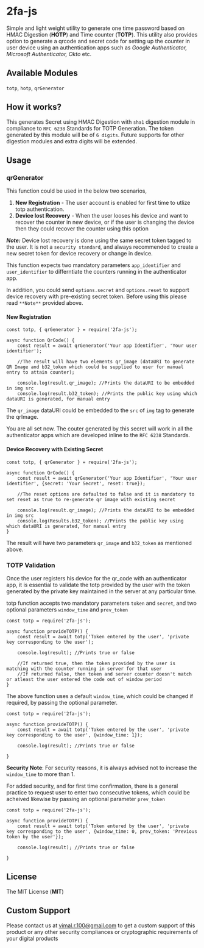 # 2fa-js

Simple and light weight utility to generate one time password based on HMAC Digestion (**HOTP**) and Time counter (**TOTP**). This utility also provides option to generate a qrcode and secret code for setting up the counter in user device using an authentication apps such as *Google Authenticator, Microsoft Authenticator, Okto* etc.

<!-- ## Getting Started

Install using npm

`npm i 2fa-js` -->

## Available Modules

`totp`, `hotp`, `qrGenerator`

## How it works?

This generates Secret using HMAC Digestion with `sha1` digestion module in compliance to `RFC 6238` Standards for TOTP Generation. The token generated by this module will be of `6 digits`. Future supports for other digestion modules and extra digits will be extended.

## Usage

### qrGenerator

This function could be used in the below two scenarios,

1.	**New Registration** - The user account is enabled for first time to utlize totp authentication.
2.	**Device lost Recovery** - When the user looses his device and want to recover the counter in new device, or if the user is changing the device then they could recover the counter using this option

***Note:*** Device lost recovery is done using the same secret token tagged to the user. It is not a `security standard`, and always recommended to create a new secret token for device recovery or change in device.

This function expects two mandatory parameters `app_identifier` and `user_identifier` to differntiate the counters running in the authenticator app.

In addition, you could send `options.secret` and `options.reset` to support device recovery with pre-existing secret token. Before using this please read `**Note**` provided above.

#### New Registration

```
const totp, { qrGenerator } = require('2fa-js');

async function QrCode() {
	const result = await qrGenerator('Your app Identifier', 'Your user identifier');

	//The result will have two elements qr_image (dataURI to generate QR Image and b32_token which could be supplied to user for manual entry to attain counter);

	console.log(result.qr_image); //Prints the dataURI to be embedded in img src
	console.log(result.b32_token); //Prints the public key using which dataURI is generated, for manual entry
```
The `qr_image` dataURI could be embedded to the `src` of `img` tag to generate the qrImage.

You are all set now. The couter generated by this secret will work in all the authenticator apps which are developed inline to the `RFC 6238` Standards.

#### Device Recovery with Existing Secret

```
const totp, { qrGenerator } = require('2fa-js');

async function QrCode() {
	const result = await qrGenerator('Your app Identifier', 'Your user identifier', {secret: 'Your Secret', reset: true});

	//The reset options are defaulted to false and it is mandatory to set reset as true to re-generate qr image with existing secret

	console.log(result.qr_image); //Prints the dataURI to be embedded in img src
	console.log(Results.b32_token); //Prints the public key using which dataURI is generated, for manual entry
}
```

The result will have two parameters `qr_image` and `b32_token` as mentioned above.


### TOTP Validation

Once the user registers his device for the qr_code with an authenticator app, it is essential to validate the totp provided by the user with the token generated by the private key maintained in the server at any particular time.

totp function accepts two mandatory parameters `token` and `secret`, and two optional parameters `window_time` and `prev_token`
```
const totp = require('2fa-js');

async function provideTOTP() {
	const result = await totp('Token entered by the user', 'private key corresponding to the user');

	console.log(result); //Prints true or false

	//If returned true, then the token provided by the user is matching with the counter running in server for that user
	//If returned false, then token and server counter doesn't match or atleast the user entered the code out of window period
}

```

The above function uses a default `window_time`, which could be changed if required, by passing the optional parameter.

```
const totp = require('2fa-js');

async function provideTOTP() {
	const result = await totp('Token entered by the user', 'private key corresponding to the user', {window_time: 1});

	console.log(result); //Prints true or false
	
}

```

**Security Note**: For security reasons, it is always advised not to increase the `window_time` to more than 1.

For added security, and for first time confirmation, there is a general practice to request user to enter two consecutive tokens, which could be acheived likewise by passing an optional parameter `prev_token`


```
const totp = require('2fa-js');

async function provideTOTP() {
	const result = await totp('Token entered by the user', 'private key corresponding to the user', {window_time: 0, prev_token: 'Previous token by the user'});

	console.log(result); //Prints true or false
	
}

```

## License

The MIT License (**MIT**)

## Custom Support

Please contact us at vimal.r.100@gmail.com to get a custom support of this product or any other security compliances or cryptographic requirements of your digital products
